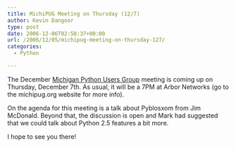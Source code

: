 ```yaml
---
title: MichiPUG Meeting on Thursday (12/7)
author: Kevin Dangoor
type: post
date: 2006-12-06T02:58:37+00:00
url: /2006/12/05/michipug-meeting-on-thursday-127/
categories:
  - Python

---
```

The December [Michigan Python Users Group][1] meeting is coming up on Thursday, December 7th. As usual, it will be a 7PM at Arbor Networks (go to the michipug.org website for more info).

On the agenda for this meeting is a talk about Pyblosxom from Jim McDonald. Beyond that, the discussion is open and Mark had suggested that we could talk about Python 2.5 features a bit more.

I hope to see you there!

 [1]: http://www.michipug.org/index.cgi/FrontPage